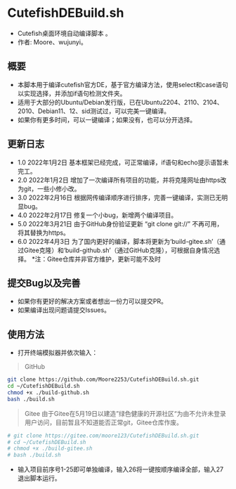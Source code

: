 # CutefishDEBuild.sh
* Cutefish桌面环境自动编译脚本 。
* 作者: Moore、wujunyi。
## 概要
* 本脚本用于编译cutefish官方DE，基于官方编译方法，使用select和case语句以实现选择，并添加if语句检测文件夹。
* 适用于大部分的Ubuntu/Debian发行版，已在Ubuntu2204、2110、2104、2010、Debian11、12、sid测试过，可以完美一键编译。
* 如果你有更多时间，可以一键编译；如果没有，也可以分开选择。
## 更新日志
* 1.0 2022年1月2日 基本框架已经完成，可正常编译，if语句和echo提示语暂未完工。
* 2.0 2022年1月2日 增加了一次编译所有项目的功能，并将克隆网址由https改为git，一些小修小改。
* 3.0 2022年2月16日 根据网传编译顺序进行排序，完善一键编译，实测已无明显bug。
* 4.0 2022年2月17日 修复一个小bug，新增两个编译项目。
* 5.0 2022年3月21日 由于GitHub身份验证更新 “git clone git://” 不再可用，将其替换为https。
* 6.0 2022年4月3日 为了国内更好的编译，脚本将更新为‘build-gitee.sh’（通过Gitee克隆）和‘build-github.sh’（通过GitHub克隆），可根据自身情况选择。 *注：Gitee仓库并非官方维护，更新可能不及时
## 提交Bug以及完善
* 如果你有更好的解决方案或者想出一份力可以提交PR。
* 如果编译出现问题请提交Issues。
## 使用方法
* 打开终端模拟器并依次输入：
> GitHub
```bash
git clone https://github.com/Moore2253/CutefishDEBuild.sh.git
cd ~/CutefishDEBuild.sh
chmod +x ./build-github.sh
bash ./build.sh
```
> Gitee
> 由于Gitee在5月19日以建造”绿色健康的开源社区“为由不允许未登录用户访问，目前暂且不知道能否正常git，Gitee仓库作废。
```bash
# git clone https://gitee.com/moore123/CutefishDEBuild.sh.git
# cd ~/CutefishDEBuild.sh
# chmod +x ./build-gitee.sh
# bash ./build.sh
```
* 输入项目前序号1-25即可单独编译，输入26将一键按顺序编译全部，输入27退出脚本运行。
